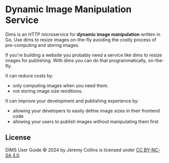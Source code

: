 # Dynamic Image Manipulation Service

Dims is an HTTP microservice for **dynamic image manipulation** written in Go. Use dims
to resize images on-the-fly avoiding the costly process of pre-computing and storing
images.

If you're building a website you probably need a service like dims to resize images
for publishing. With dims you can do that programmatically, on-the-fly.

It can reduce costs by:
- only computing images when you need them.
- not storing image size renditions.

It can improve your development and publishing experience by:
- allowing your developers to easily define image sizes in their frontend code
- allowing your users to publish images without manipulating them first

## License

DIMS User Guide © 2024 by Jeremy Collins is licensed under [CC BY-NC-SA 4.0](https://creativecommons.org/licenses/by-nc-sa/4.0/). 